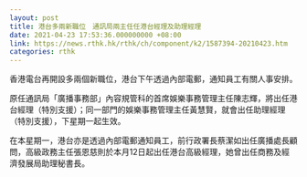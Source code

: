 ```yaml
---
layout: post
title: 港台多兩新職位　通訊局兩主任任港台經理及助理經理
date: 2021-04-23 17:53:36.000000000 +08:00
link: https://news.rthk.hk/rthk/ch/component/k2/1587394-20210423.htm
categories: rthk
---
```


香港電台再開設多兩個新職位，港台下午透過內部電郵，通知員工有關人事安排。

原任通訊局「廣播事務部」內容規管科的首席娛樂事務管理主任陳志輝，將出任港台經理（特別支援）；同一部門的娛樂事務管理主任黃慧賢，就會出任助理經理（特別支援），下星期一起生效。

在本星期一，港台亦是透過內部電郵通知員工，前行政署長蔡潔如出任廣播處長顧問，高級政務主任張恩慈則於本月12日起出任港台高級經理，她曾出任商務及經濟發展局助理秘書長。

